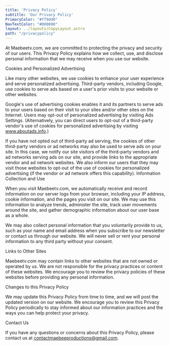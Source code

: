 ```yaml
---
title: 'Privacy Policy'
subtitle: 'Our Privacy Policy'
PrimaryColor: "#ff9dd0"
NavTextColor: "#000000"
layout: ../layouts/CopyLayout.astro
path: "/privacypolicy"
---
```

At Maebeetv.com, we are committed to protecting the privacy and security of our users. This Privacy Policy explains how we collect, use, and disclose personal information that we may receive when you use our website.

Cookies and Personalized Advertising

Like many other websites, we use cookies to enhance your user experience and serve personalized advertising. Third-party vendors, including Google, use cookies to serve ads based on a user's prior visits to your website or other websites.

Google's use of advertising cookies enables it and its partners to serve ads to your users based on their visit to your sites and/or other sites on the Internet. Users may opt-out of personalized advertising by visiting Ads Settings. (Alternatively, you can direct users to opt-out of a third-party vendor's use of cookies for personalized advertising by visiting www.aboutads.info.)

If you have not opted out of third-party ad serving, the cookies of other third-party vendors or ad networks may also be used to serve ads on your site. In this case, we notify our site visitors of the third-party vendors and ad networks serving ads on our site, and provide links to the appropriate vendor and ad network websites. We also inform our users that they may visit those websites to opt-out of the use of cookies for personalized advertising (if the vendor or ad network offers this capability).
Information Collection and Use

When you visit Maebeetv.com, we automatically receive and record information on our server logs from your browser, including your IP address, cookie information, and the pages you visit on our site. We may use this information to analyze trends, administer the site, track user movements around the site, and gather demographic information about our user base as a whole.

We may also collect personal information that you voluntarily provide to us, such as your name and email address when you subscribe to our newsletter or contact us through our website. We will never sell or rent your personal information to any third party without your consent.

Links to Other Sites

Maebeetv.com may contain links to other websites that are not owned or operated by us. We are not responsible for the privacy practices or content of these websites. We encourage you to review the privacy policies of these websites before providing any personal information.

Changes to this Privacy Policy

We may update this Privacy Policy from time to time, and we will post the updated version on our website. We encourage you to review this Privacy Policy periodically to stay informed about our information practices and the ways you can help protect your privacy.

Contact Us

If you have any questions or concerns about this Privacy Policy, please contact us at contactmaebeeproductions@gmail.com.